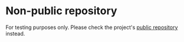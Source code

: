 # Non-public repository

For testing purposes only. Please check the project's [public repository](https://github.com/EncisoAlva/Region-Priors) instead.

